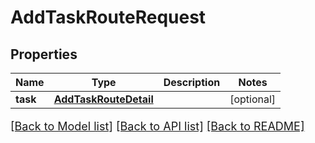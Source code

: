 # AddTaskRouteRequest

## Properties
Name | Type | Description | Notes
------------ | ------------- | ------------- | -------------
**task** | [**AddTaskRouteDetail**](AddTaskRouteDetail.md) |  | [optional] 

[[Back to Model list]](../README.md#documentation-for-models) [[Back to API list]](../README.md#documentation-for-api-endpoints) [[Back to README]](../README.md)

<style>
     p, ul, ol, li { font-size: 18px !important;}
</style>


